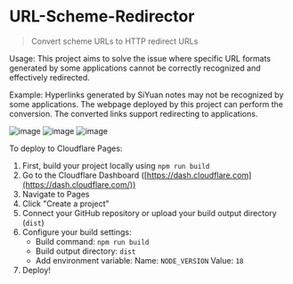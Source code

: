 # URL-Scheme-Redirector
> Convert scheme URLs to HTTP redirect URLs

Usage: This project aims to solve the issue where specific URL formats generated by some applications cannot be correctly recognized and effectively redirected.

Example:
Hyperlinks generated by SiYuan notes may not be recognized by some applications. The webpage deployed by this project can perform the conversion. The converted links support redirecting to applications.

![image](https://github.com/user-attachments/assets/2b1b4041-b5d7-4c33-a265-f575b68e257a)
![image](https://github.com/user-attachments/assets/af6642a7-07f1-4e5c-8dc4-903904c75853)
![image](https://github.com/user-attachments/assets/e7b1e53b-b226-4fce-8364-8099e0058560)

To deploy to Cloudflare Pages:

1. First, build your project locally using `npm run build`
2. Go to the Cloudflare Dashboard ([https://dash.cloudflare.com](https://dash.cloudflare.com/))
3. Navigate to Pages
4. Click "Create a project"
5. Connect your GitHub repository or upload your build output directory (`dist`)
6. Configure your build settings:
   - Build command: `npm run build`
   - Build output directory: `dist`
   - Add environment variable: Name: `NODE_VERSION` Value: `18`
7. Deploy!
